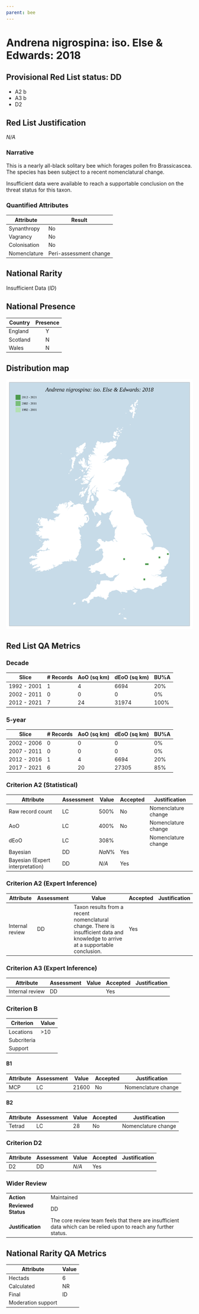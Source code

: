 ```yaml
---
parent: bee
---
```


# Andrena nigrospina: iso. Else & Edwards: 2018

## Provisional Red List status: DD
- A2 b
- A3 b
- D2

## Red List Justification
*N/A*
### Narrative
This is a nearly all-black solitary bee which forages pollen fro Brassicascea. The species has been subject to a recent nomenclatural change.

Insufficient data were available to reach a supportable conclusion on the threat status for this taxon.
### Quantified Attributes
|Attribute|Result|
|---|---|
|Synanthropy|No|
|Vagrancy|No|
|Colonisation|No|
|Nomenclature|Peri-assessment change|


## National Rarity
Insufficient Data (*ID*)

## National Presence
|Country|Presence
|---|:-:|
|England|Y|
|Scotland|N|
|Wales|N|


## Distribution map
![](../map/12.svg)

## Red List QA Metrics
### Decade
| Slice | # Records | AoO (sq km) | dEoO (sq km) |BU%A |
|---|---|---|---|---|
|1992 - 2001|1|4|6694|20%|
|2002 - 2011|0|0|0|0%|
|2012 - 2021|7|24|31974|100%|
### 5-year
| Slice | # Records | AoO (sq km) | dEoO (sq km) |BU%A |
|---|---|---|---|---|
|2002 - 2006|0|0|0|0%|
|2007 - 2011|0|0|0|0%|
|2012 - 2016|1|4|6694|20%|
|2017 - 2021|6|20|27305|85%|
### Criterion A2 (Statistical)
|Attribute|Assessment|Value|Accepted|Justification
|---|---|---|---|---|
|Raw record count|LC|500%|No|Nomenclature change|
|AoO|LC|400%|No|Nomenclature change|
|dEoO|LC|308%||Nomenclature change|
|Bayesian|DD|*NaN*%|Yes||
|Bayesian (Expert interpretation)|DD|*N/A*|Yes||
### Criterion A2 (Expert Inference)
|Attribute|Assessment|Value|Accepted|Justification
|---|---|---|---|---|
|Internal review|DD|Taxon results from a recent nomenclatural change. There is insufficient data and knowledge to arrive at a supportable conclusion.|Yes||
### Criterion A3 (Expert Inference)
|Attribute|Assessment|Value|Accepted|Justification
|---|---|---|---|---|
|Internal review|DD||Yes||
### Criterion B
|Criterion| Value|
|---|---|
|Locations|>10|
|Subcriteria||
|Support||
#### B1
|Attribute|Assessment|Value|Accepted|Justification
|---|---|---|---|---|
|MCP|LC|21600|No|Nomenclature change|
#### B2
|Attribute|Assessment|Value|Accepted|Justification
|---|---|---|---|---|
|Tetrad|LC|28|No|Nomenclature change|
### Criterion D2
|Attribute|Assessment|Value|Accepted|Justification
|---|---|---|---|---|
|D2|DD|*N/A*|Yes||
### Wider Review
|  |  |
|---|---|
|**Action**|Maintained|
|**Reviewed Status**|DD|
|**Justification**|The core review team feels that there are insufficient data which can be relied upon to reach any further status.|


## National Rarity QA Metrics
|Attribute|Value|
|---|---|
|Hectads|6|
|Calculated|NR|
|Final|ID|
|Moderation support||



